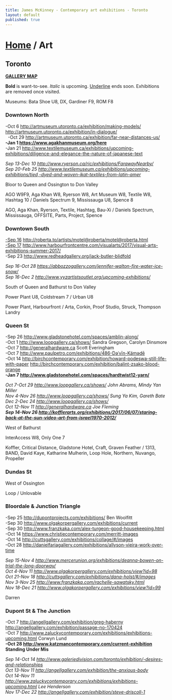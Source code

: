```yaml
---
title: James McKinney - Contemporary art exhibitions - Toronto
layout: default
published: true
---
```


# [Home](/) / Art

## Toronto

**[GALLERY MAP](https://www.google.com/maps/d/u/0/edit?mid=1sMiga7vQsqWdqEVQCqHsxjX2jeU)**

<span class="glyphicon glyphicon-info-sign" aria-hidden="true"></span> <strong>Bold</strong> is want-to-see. <em>Italic</em> is upcoming. <u>Underline</u> ends soon. Exhibitions are removed once visited.

<span class="glyphicon glyphicon-calendar" aria-hidden="true"></span> <span class="glyphicon glyphicon-time" aria-hidden="true"></span> Museums: Bata Shoe U8, DX, Gardiner F9, ROM F8

### Downtown North

-Oct 6 <http://artmuseum.utoronto.ca/exhibition/making-models/> <http://artmuseum.utoronto.ca/exhibition/in-dialogue/>  
  -Oct 29 <http://artmuseum.utoronto.ca/exhibition/far-near-distances-us/>  
**-Jan 1 <https://www.agakhanmuseum.org/here>**  
-Jan 21 <http://www.textilemuseum.ca/exhibitions/upcoming-exhibitions/diligence-and-elegance-the-nature-of-japanese-text>  

_Sep 13-Dec 10 <http://www.ryerson.ca/ric/exhibitions/FarawayNearby/>_  
_Sep 20-Feb 25 <http://www.textilemuseum.ca/exhibitions/upcoming-exhibitions/tied,-dyed-and-woven-ikat-textiles-from-latin-amer>_  

<span class="glyphicon glyphicon-info-sign" aria-hidden="true"></span> Bloor to Queen and Ossington to Don Valley

<span class="glyphicon glyphicon-time" aria-hidden="true"></span> AGO W9F9, Aga Khan W8, Ryerson W8, Art Museum W8, Textile W8, Hashtag 10 / Daniels Spectrum 9, Mississauga U8, Spence 8

<span class="glyphicon glyphicon-calendar" aria-hidden="true"></span> AGO, Aga Khan, Ryerson, Textile, Hashtag, Bau-Xi / Daniels Spectrum, Mississauga, OFFSITE, Parts, Project, Spence

### Downtown South

<u>-Sep 16</u> <http://roberta.to/artists/motel@roberta/motel@roberta.html>  
<u>-Sep 17</u> <http://www.harbourfrontcentre.com/visualarts/2017/visual-arts-exhibitions-summer-2017/>  
-Sep 23 <http://www.redheadgallery.org/jack-butler-blidfold>  

_Sep 16-Oct 28 <https://abbozzogallery.com/jennifer-walton-fire-water-ice-snow/>_  
_Sep 16-Dec 2 <http://www.yyzartistsoutlet.org/upcoming-exhibitions/>_  

<span class="glyphicon glyphicon-info-sign" aria-hidden="true"></span> South of Queen and Bathurst to Don Valley

<span class="glyphicon glyphicon-time" aria-hidden="true"></span> Power Plant U8, Coldstream 7 / Urban U8

<span class="glyphicon glyphicon-calendar" aria-hidden="true"></span> Power Plant, Harbourfront / Arta, Corkin, Proof Studio, Struck, Thompson Landry

### Queen St

-Sep 26 <http://www.gladstonehotel.com/spaces/amblin-along/>  
-Oct 1 <http://www.loopgallery.ca/shows/> Sandra Gregson, Carolyn Dinsmore  
-Oct 7 <http://generalhardware.ca> Scott Everingham  
-Oct 7 <http://www.paulpetro.com/exhibitions/486-Dəˈvīn-Kämədē>  
-Oct 14 <http://birchcontemporary.com/exhibition/howard-podeswa-still-life-with-paper> <http://birchcontemporary.com/exhibition/balint-zsako-blood-orange>  
**-Jan 7 <http://www.gladstonehotel.com/spaces/hardtwist12-yarn/>**  

_Oct 7-Oct 29 <http://www.loopgallery.ca/shows/> John Abrams, Mindy Yan Miller_  
_Nov 4-Nov 26 <http://www.loopgallery.ca/shows/> Sung Ya Kim, Gareth Bate_  
_Dec 2-Dec 24 <http://www.loopgallery.ca/shows/>_  
_Oct 12-Nov 11 <http://generalhardware.ca> Joe Fleming_  
_**Sep 14-Nov 26 <http://kofflerarts.org/exhibitions/2017/06/07/staring-back-at-the-sun-video-art-from-israel1970-2012/>**_  

<span class="glyphicon glyphicon-info-sign" aria-hidden="true"></span> West of Bathurst

<span class="glyphicon glyphicon-time" aria-hidden="true"></span> InterAccess W8, Only One 7

<span class="glyphicon glyphicon-calendar" aria-hidden="true"></span> Koffler, Critical Distance, Gladstone Hotel, Craft, Graven Feather / 1313, BAND, David Kaye, Katharine Mulherin, Loop Hole, Northern, Nuvango, Propeller

### Dundas St

<span class="glyphicon glyphicon-info-sign" aria-hidden="true"></span> West of Ossington

<span class="glyphicon glyphicon-calendar" aria-hidden="true"></span> Loop / Unlovable

### Bloordale & Junction Triangle

-Sep 25 <http://dupontprojects.com/exhibitions/> Ben Woolfitt  
-Sep 30 <http://www.olgakorpergallery.com/exhibitions/current>  
-Sep 30 <http://www.franzkaka.com/alex-turgeon-good-housekeeping.html>  
-Oct 14 <https://www.christiecontemporary.com/merritt-images>  
-Oct 14 <http://cuttsgallery.com/exhibitions/collage/#/images>  
-Oct 28 <http://danielfariagallery.com/exhibitions/allyson-vieira-work-over-time>  

_Sep 15-Nov 4 <http://www.mercerunion.org/exhibitions/deanna-bowen-on-trial-the-long-doorway/>_  
_Oct 4-Nov 11 <http://www.olgakorpergallery.com/exhibitions/view?id=98>_  
_Oct 21-Nov 18 <http://cuttsgallery.com/exhibitions/dana-holst/#/images>_  
_Nov 3-Nov 25 <http://www.franzkaka.com/rachelle-sawatsky.html>_  
_Nov 18-Dec 21 <http://www.olgakorpergallery.com/exhibitions/view?id=99>_  

<span class="glyphicon glyphicon-calendar" aria-hidden="true"></span> Darren

### Dupont St & The Junction

-Oct 7 <http://angellgallery.com/exhibition/greg-haberny> <http://angellgallery.com/exhibition/passage-no-170424>  
-Oct 7 <http://www.zaluckycontemporary.com/exhibitions/exhibitions-upcoming.html> Corwyn Lund  
**-Oct 28 <http://www.katzmancontemporary.com/current-exhibition> Standing Under Mis**  

_Sep 14-Oct 14 <http://www.galeriedivision.com/toronto/exhibition/-desires-and-relationships>_  
_Oct 13-Nov 11 <http://angellgallery.com/exhibition/the-anxious-body>_  
_Oct 14-Nov 11 <http://www.zaluckycontemporary.com/exhibitions/exhibitions-upcoming.html> Lee Henderson_  
_Nov 17-Dec 22 <http://angellgallery.com/exhibition/steve-driscoll-1>_  
